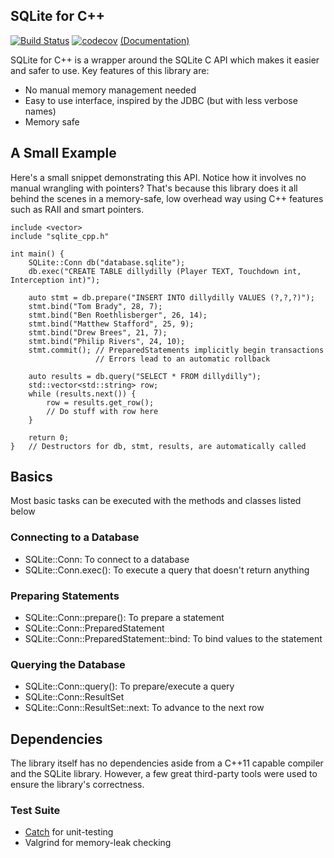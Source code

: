 ## SQLite for C++

[![Build Status](https://travis-ci.org/vincentlaucsb/sqlite-cpp.svg?branch=master)](https://travis-ci.org/vincentlaucsb/sqlite-cpp) [![codecov](https://codecov.io/gh/vincentlaucsb/sqlite-cpp/branch/master/graph/badge.svg)](https://codecov.io/gh/vincentlaucsb/sqlite-cpp) [(Documentation)](https://vincentlaucsb.github.io/sqlite-cpp/)

SQLite for C++ is a wrapper around the SQLite C API which makes it easier and safer to use.
Key features of this library are:

 * No manual memory management needed
 * Easy to use interface, inspired by the JDBC (but with less verbose names)
 * Memory safe

## A Small Example
Here's a small snippet demonstrating this API. Notice how it involves no manual 
wrangling with pointers? That's because this library does it all behind the scenes
in a memory-safe, low overhead way using C++ features such as RAII and smart pointers.

```
include <vector>
include "sqlite_cpp.h"

int main() {
    SQLite::Conn db("database.sqlite");
    db.exec("CREATE TABLE dillydilly (Player TEXT, Touchdown int, Interception int)");

    auto stmt = db.prepare("INSERT INTO dillydilly VALUES (?,?,?)");
    stmt.bind("Tom Brady", 28, 7);
    stmt.bind("Ben Roethlisberger", 26, 14);
    stmt.bind("Matthew Stafford", 25, 9);
    stmt.bind("Drew Brees", 21, 7);
    stmt.bind("Philip Rivers", 24, 10);
    stmt.commit(); // PreparedStatements implicitly begin transactions
                   // Errors lead to an automatic rollback

    auto results = db.query("SELECT * FROM dillydilly");
    std::vector<std::string> row;
    while (results.next()) {
        row = results.get_row();
        // Do stuff with row here
    }

    return 0;
}   // Destructors for db, stmt, results, are automatically called
```
 
## Basics
Most basic tasks can be executed with the methods and classes listed below

### Connecting to a Database
 * SQLite::Conn: To connect to a database
 * SQLite::Conn.exec(): To execute a query that doesn't return anything
 
### Preparing Statements
 * SQLite::Conn::prepare(): To prepare a statement
 * SQLite::Conn::PreparedStatement
 * SQLite::Conn::PreparedStatement::bind: To bind values to the statement
 
### Querying the Database
 * SQLite::Conn::query(): To prepare/execute a query
 * SQLite::Conn::ResultSet
 * SQLite::Conn::ResultSet::next: To advance to the next row
 
 
## Dependencies
The library itself has no dependencies aside from a C++11 capable compiler and the SQLite library. However, a few great third-party tools were used to ensure the library's correctness.

### Test Suite
 * [Catch](https://github.com/catchorg/Catch2) for unit-testing
 * Valgrind for memory-leak checking